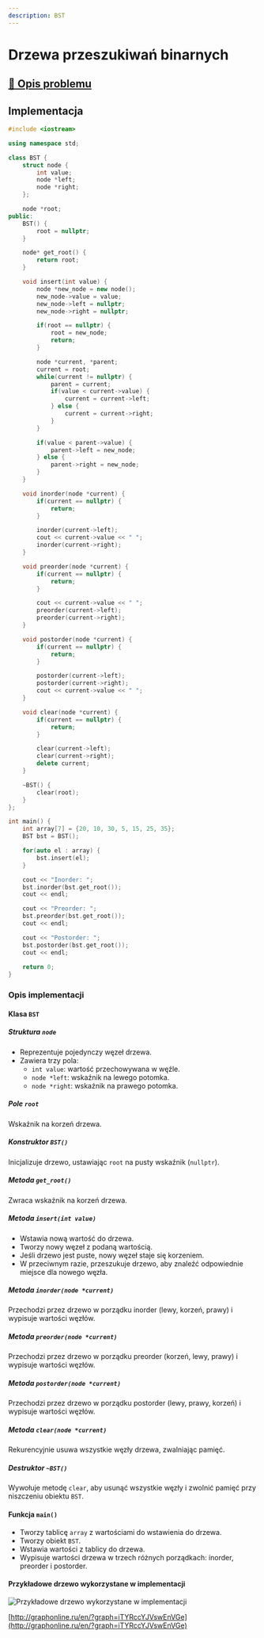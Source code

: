 ```yaml
---
description: BST
---
```


# Drzewa przeszukiwań binarnych

## [:link: Opis problemu](../../../../algorithms/structures/bst.md)

## Implementacja

```cpp linenums="1"
#include <iostream>

using namespace std;

class BST {
    struct node {
        int value;
        node *left;
        node *right;
    };

    node *root;
public:
    BST() {
        root = nullptr;
    }

    node* get_root() {
        return root;
    }

    void insert(int value) {
        node *new_node = new node();
        new_node->value = value;
        new_node->left = nullptr;
        new_node->right = nullptr;

        if(root == nullptr) {
            root = new_node;
            return;
        }

        node *current, *parent;
        current = root;
        while(current != nullptr) {
            parent = current;
            if(value < current->value) {
                current = current->left;
            } else {
                current = current->right;
            }
        }

        if(value < parent->value) {
            parent->left = new_node;
        } else {
            parent->right = new_node;
        }
    }

    void inorder(node *current) {
        if(current == nullptr) {
            return;
        }

        inorder(current->left);
        cout << current->value << " ";
        inorder(current->right);
    }

    void preorder(node *current) {
        if(current == nullptr) {
            return;
        }

        cout << current->value << " ";
        preorder(current->left);
        preorder(current->right);
    }

    void postorder(node *current) {
        if(current == nullptr) {
            return;
        }

        postorder(current->left);
        postorder(current->right);
        cout << current->value << " ";
    }

    void clear(node *current) {
        if(current == nullptr) {
            return;
        }

        clear(current->left);
        clear(current->right);
        delete current;
    }

    ~BST() {
        clear(root);
    }
};

int main() {
    int array[7] = {20, 10, 30, 5, 15, 25, 35};
    BST bst = BST();

    for(auto el : array) {
        bst.insert(el);
    }

    cout << "Inorder: ";
    bst.inorder(bst.get_root());
    cout << endl;

    cout << "Preorder: ";
    bst.preorder(bst.get_root());
    cout << endl;

    cout << "Postorder: ";
    bst.postorder(bst.get_root());
    cout << endl;
    
    return 0;
}
```

### Opis implementacji

#### Klasa `BST`

##### Struktura `node`

- Reprezentuje pojedynczy węzeł drzewa.
- Zawiera trzy pola:
  - `int value`: wartość przechowywana w węźle.
  - `node *left`: wskaźnik na lewego potomka.
  - `node *right`: wskaźnik na prawego potomka.

##### Pole `root`

Wskaźnik na korzeń drzewa.

##### Konstruktor `BST()`

Inicjalizuje drzewo, ustawiając `root` na pusty wskaźnik (`nullptr`).

##### Metoda `get_root()`

Zwraca wskaźnik na korzeń drzewa.

##### Metoda `insert(int value)`

- Wstawia nową wartość do drzewa.
- Tworzy nowy węzeł z podaną wartością.
- Jeśli drzewo jest puste, nowy węzeł staje się korzeniem.
- W przeciwnym razie, przeszukuje drzewo, aby znaleźć odpowiednie miejsce dla nowego węzła.

##### Metoda `inorder(node *current)`

Przechodzi przez drzewo w porządku inorder (lewy, korzeń, prawy) i wypisuje wartości węzłów.

##### Metoda `preorder(node *current)`

Przechodzi przez drzewo w porządku preorder (korzeń, lewy, prawy) i wypisuje wartości węzłów.

##### Metoda `postorder(node *current)`

Przechodzi przez drzewo w porządku postorder (lewy, prawy, korzeń) i wypisuje wartości węzłów.

##### Metoda `clear(node *current)`

Rekurencyjnie usuwa wszystkie węzły drzewa, zwalniając pamięć.

##### Destruktor `~BST()`

Wywołuje metodę `clear`, aby usunąć wszystkie węzły i zwolnić pamięć przy niszczeniu obiektu `BST`.

#### Funkcja `main()`

- Tworzy tablicę `array` z wartościami do wstawienia do drzewa.
- Tworzy obiekt `BST`.
- Wstawia wartości z tablicy do drzewa.
- Wypisuje wartości drzewa w trzech różnych porządkach: inorder, preorder i postorder.


#### Przykładowe drzewo wykorzystane w implementacji

![Przykładowe drzewo wykorzystane w implementacji](<../../../../assets/image (10).png>)

[http://graphonline.ru/en/?graph=iTYRccYJVswEnVGe](http://graphonline.ru/en/?graph=iTYRccYJVswEnVGe)
